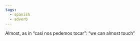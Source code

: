 ```yaml
---
tags:
  - spanish
  - adverb
---
```


Almost, as in “casi nos pedemos tocar”: “we can almost touch”
